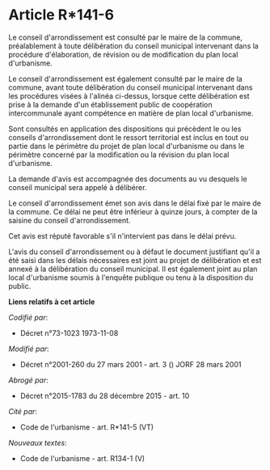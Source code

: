 # Article R*141-6

Le conseil d'arrondissement est consulté par le maire de la commune, préalablement à toute délibération du conseil municipal
intervenant dans la procédure d'élaboration, de révision ou de modification du plan local d'urbanisme.

Le conseil d'arrondissement est également consulté par le maire de la commune, avant toute délibération du conseil municipal
intervenant dans les procédures visées à l'alinéa ci-dessus, lorsque cette délibération est prise à la demande d'un
établissement public de coopération intercommunale ayant compétence en matière de plan local d'urbanisme.

Sont consultés en application des dispositions qui précèdent le ou les conseils d'arrondissement dont le ressort territorial
est inclus en tout ou partie dans le périmètre du projet de plan local d'urbanisme ou dans le périmètre concerné par la
modification ou la révision du plan local d'urbanisme.

La demande d'avis est accompagnée des documents au vu desquels le conseil municipal sera appelé à délibérer.

Le conseil d'arrondissement émet son avis dans le délai fixé par le maire de la commune. Ce délai ne peut être inférieur à
quinze jours, à compter de la saisine du conseil d'arrondissement.

Cet avis est réputé favorable s'il n'intervient pas dans le délai prévu.

L'avis du conseil d'arrondissement ou à défaut le document justifiant qu'il a été saisi dans les délais nécessaires est joint
au projet de délibération et est annexé à la délibération du conseil municipal. Il est également joint au plan local
d'urbanisme soumis à l'enquête publique ou tenu à la disposition du public.

**Liens relatifs à cet article**

_Codifié par_:

  - Décret n°73-1023 1973-11-08

_Modifié par_:

  - Décret n°2001-260 du 27 mars 2001 - art. 3 () JORF 28 mars 2001

_Abrogé par_:

  - Décret n°2015-1783 du 28 décembre 2015 - art. 10

_Cité par_:

  - Code de l'urbanisme - art. R*141-5 (VT)

_Nouveaux textes_:

  - Code de l'urbanisme - art. R134-1 (V)
